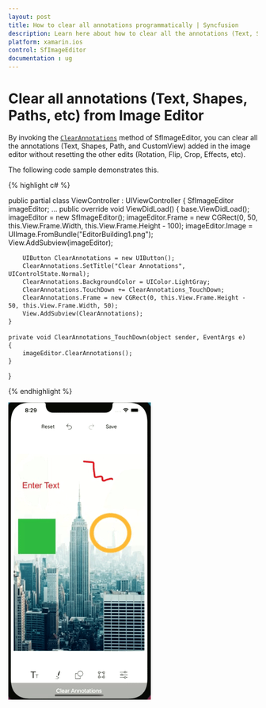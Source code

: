 ```yaml
---
layout: post
title: How to clear all annotations programmatically | Syncfusion
description: Learn here about how to clear all the annotations (Text, Shapes, Paths, Custom views) alone added in the image editor.
platform: xamarin.ios
control: SfImageEditor
documentation : ug
---
```


# Clear all annotations (Text, Shapes, Paths, etc) from Image Editor

By invoking the [`ClearAnnotations`](https://help.syncfusion.com/cr/xamarin-ios/Syncfusion.SfImageEditor.iOS.SfImageEditor.html#Syncfusion_SfImageEditor_iOS_SfImageEditor_ClearAnnotations) method of SfImageEditor, you can clear all the annotations (Text, Shapes, Path, and CustomView) added in the image editor without resetting the other edits (Rotation, Flip, Crop, Effects, etc).

The following code sample demonstrates this.

{% highlight c# %}

public partial class ViewController : UIViewController
{
    SfImageEditor imageEditor;
    ...
    public override void ViewDidLoad()
    {
        base.ViewDidLoad();
        imageEditor = new SfImageEditor();
        imageEditor.Frame = new CGRect(0, 50, this.View.Frame.Width, this.View.Frame.Height - 100);
        imageEditor.Image = UIImage.FromBundle("EditorBuilding1.png");
        View.AddSubview(imageEditor);

        UIButton ClearAnnotations = new UIButton();
        ClearAnnotations.SetTitle("Clear Annotations", UIControlState.Normal);
        ClearAnnotations.BackgroundColor = UIColor.LightGray;
        ClearAnnotations.TouchDown += ClearAnnotations_TouchDown;
        ClearAnnotations.Frame = new CGRect(0, this.View.Frame.Height - 50, this.View.Frame.Width, 50);
        View.AddSubview(ClearAnnotations);
    }

    private void ClearAnnotations_TouchDown(object sender, EventArgs e)
    {
        imageEditor.ClearAnnotations();
    }
}

{% endhighlight %}

![ClearAnnotations support in Xamarin.iOS ImageEditor](images/ClearAnnotations.gif)